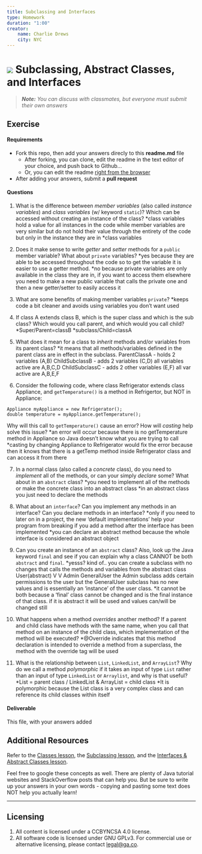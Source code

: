 ```yaml
---
title: Subclassing and Interfaces
type: Homework
duration: "1:00"
creator:
    name: Charlie Drews
    city: NYC
---
```


# ![](https://ga-dash.s3.amazonaws.com/production/assets/logo-9f88ae6c9c3871690e33280fcf557f33.png) Subclassing, Abstract Classes, and Interfaces

> ***Note:*** _You can discuss with classmates, but everyone must submit their own answers_

## Exercise

#### Requirements

- Fork this repo, then add your answers direcly to this **readme.md** file
  - After forking, you can clone, edit the readme in the text editor of your choice, and push back to Github...
  - Or, you can edit the readme [right from the browser](https://help.github.com/articles/editing-files-in-your-repository/)
- After adding your answers, submit a **pull request**

#### Questions

1. What is the difference between *member variables* (also called *instance variables*) and *class variables* (w/ keyword `static`)? Which can be accessed without creating an instance of the class?
	*class variables hold a value for all instances in the code while member variables are very similar but do not hold their value through the entirety of the code but only in the instance they are in
	*class variables

2. Does it make sense to write  *getter* and *setter* methods for a `public` member variable? What about `private` variables?
	*yes because they are able to be accessed throughout the code so to get the variable it is easier to use a getter method.
	*no because private variables are only available in the class they are in, if you want to access them elsewhere you need to make a new public variable that calls the private one and then a new getter/setter to easily access it

3. What are some benefits of making member variables `private`?
	*keeps code a bit cleaner and avoids using variables you don’t want used

4. If class A extends class B, which is the super class and which is the sub class? Which would you call parent, and which would you call child?
	*Super/Parent=classB
	*subclass/Child=classA

5. What does it mean for a class to *inherit* methods and/or variables from its parent class?
	*it means that all methods/variables defined in the parent class are in effect in the subclass.
	ParentClassA - holds 2 variables (A,B)
	ChildSubclassB - adds 2 variables (C,D) all variables active are A,B,C,D
	ChildSubclassC - adds 2 other variables (E,F) all var active are A,B,E,F

6. Consider the following code, where class Refrigerator extends class Appliance, and `getTemperature()` is a method in Refrigertor, but NOT in Appliance:
  ```
  Appliance myAppliance = new Refrigerator();
  double temperature = myAppliance.getTemperature();
  ```
  Why will this call to `getTemperature()` cause an error? How will *casting* help solve this issue?
	*an error will occur because there is no getTemperature method in Appliance so Java doesn’t know what you are trying to call
	*casting by changing Appliance to Refrigerator would fix the error because then it knows that there is a getTemp method inside Refrigerator class and can access it from there

7. In a normal class (also called a *concrete* class), do you need to *implement* all of the methods, or can your simply *declare* some? What about in an `abstract` class?
	*you need to implement all of the methods or make the concrete class into an abstract class
	*in an abstract class you just need to declare the methods

8. What about an `interface`? Can you implement any methods in an interface? Can you declare methods in an interface?
	*only if you need to later on in a project, the new ‘default implementations’ help your program from breaking if you add a method after the interface has been implemented
	*you can declare an abstract method because the whole interface is considered an abstract object

9. Can you create an instance of an `abstract` class? Also, look up the Java keyword `final` and see if you can explain why a class CANNOT be both `abstract` and `final`.
	*yesss? kind of.. you can create a subclass with no changes that calls the methods and variables from the abstract class
	User(abstract)
	V	     V
   Admin	  GeneralUser
the Admin subclass adds certain permissions to the user but the GeneralUser subclass has no new values and is essentially an ‘instance’ of the user class.
	*it cannot be both because a ‘final’ class cannot be changed and is the final instance of that class. if it is abstract it will be used and values can/will be changed still

10. What happens when a method *overrides* another method? If a parent and child class have methods with the same name, when you call that method on an instance of the child class, which implementation of the method will be executed?
	*@Override indicates that this method declaration is intended to override a method from a superclass, the method with the override tag will be used

11. What is the relationship between `List`, `LinkedList`, and `ArrayList`? Why do we call a method *polymorphic* if it takes an input of type `List` rather than an input of type `LinkedList` or `Arraylist`, and why is that useful?
	*List = parent class / LinkedList & ArrayList = child class
	*It is polymorphic because the List class is a very complex class and can reference its child classes within itself
#### Deliverable

This file, with your answers added

## Additional Resources

Refer to the [Classes lesson](https://github.com/ga-adi-macaron/Course-Materials/tree/master/lessons/programming-fundamentals-in-java/classes-lesson), the [Subclassing lesson](https://github.com/ga-adi-macaron/Course-Materials/tree/master/lessons/programming-fundamentals-in-java/subclassing-lesson), and the [Interfaces & Abstract Classes lesson](https://github.com/ga-adi-macaron/Course-Materials/tree/master/lessons/programming-fundamentals-in-java/interfaces-and-abstract-classes).

Feel free to google these concepts as well. There are plenty of Java tutorial websites and StackOverflow posts that can help you. But be sure to write up your answers in your own words - copying and pasting some text does NOT help you actually learn!

---

## Licensing
1. All content is licensed under a CC­BY­NC­SA 4.0 license.
2. All software code is licensed under GNU GPLv3. For commercial use or alternative licensing, please contact [legal@ga.co](mailto:legal@ga.co).

